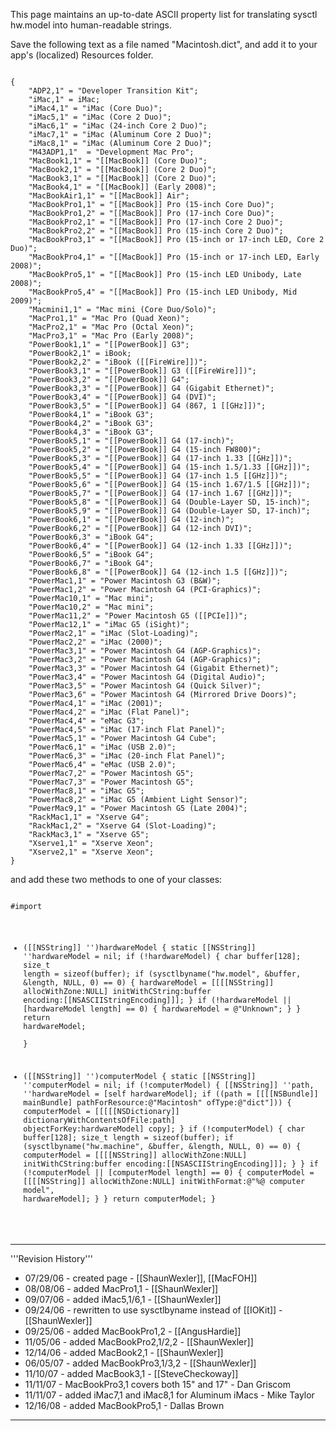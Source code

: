 This page maintains an up-to-date ASCII property list for translating sysctl hw.model into human-readable strings.

Save the following text as a file named "Macintosh.dict", and add it to your app's (localized) Resources folder.

<code>
{
    "ADP2,1" = "Developer Transition Kit";
    "iMac,1" = iMac; 
    "iMac4,1" = "iMac (Core Duo)";
    "iMac5,1" = "iMac (Core 2 Duo)"; 
    "iMac6,1" = "iMac (24-inch Core 2 Duo)";
    "iMac7,1" = "iMac (Aluminum Core 2 Duo)";
    "iMac8,1" = "iMac (Aluminum Core 2 Duo)";
    "M43ADP1,1"  = "Development Mac Pro";
    "MacBook1,1" = "[[MacBook]] (Core Duo)";
    "MacBook2,1" = "[[MacBook]] (Core 2 Duo)";
    "MacBook3,1" = "[[MacBook]] (Core 2 Duo)";
    "MacBook4,1" = "[[MacBook]] (Early 2008)";
    "MacBookAir1,1" = "[[MacBook]] Air";
    "MacBookPro1,1" = "[[MacBook]] Pro (15-inch Core Duo)"; 
    "MacBookPro1,2" = "[[MacBook]] Pro (17-inch Core Duo)";
    "MacBookPro2,1" = "[[MacBook]] Pro (17-inch Core 2 Duo)";
    "MacBookPro2,2" = "[[MacBook]] Pro (15-inch Core 2 Duo)";
    "MacBookPro3,1" = "[[MacBook]] Pro (15-inch or 17-inch LED, Core 2 Duo)";
    "MacBookPro4,1" = "[[MacBook]] Pro (15-inch or 17-inch LED, Early 2008)";
    "MacBookPro5,1" = "[[MacBook]] Pro (15-inch LED Unibody, Late 2008)";
    "MacBookPro5,4" = "[[MacBook]] Pro (15-inch LED Unibody, Mid 2009)";
    "Macmini1,1" = "Mac mini (Core Duo/Solo)";
    "MacPro1,1" = "Mac Pro (Quad Xeon)";
    "MacPro2,1" = "Mac Pro (Octal Xeon)";
    "MacPro3,1" = "Mac Pro (Early 2008)";
    "PowerBook1,1" = "[[PowerBook]] G3"; 
    "PowerBook2,1" = iBook; 
    "PowerBook2,2" = "iBook ([[FireWire]])"; 
    "PowerBook3,1" = "[[PowerBook]] G3 ([[FireWire]])"; 
    "PowerBook3,2" = "[[PowerBook]] G4"; 
    "PowerBook3,3" = "[[PowerBook]] G4 (Gigabit Ethernet)"; 
    "PowerBook3,4" = "[[PowerBook]] G4 (DVI)"; 
    "PowerBook3,5" = "[[PowerBook]] G4 (867, 1 [[GHz]])"; 
    "PowerBook4,1" = "iBook G3"; 
    "PowerBook4,2" = "iBook G3"; 
    "PowerBook4,3" = "iBook G3"; 
    "PowerBook5,1" = "[[PowerBook]] G4 (17-inch)"; 
    "PowerBook5,2" = "[[PowerBook]] G4 (15-inch FW800)"; 
    "PowerBook5,3" = "[[PowerBook]] G4 (17-inch 1.33 [[GHz]])"; 
    "PowerBook5,4" = "[[PowerBook]] G4 (15-inch 1.5/1.33 [[GHz]])"; 
    "PowerBook5,5" = "[[PowerBook]] G4 (17-inch 1.5 [[GHz]])"; 
    "PowerBook5,6" = "[[PowerBook]] G4 (15-inch 1.67/1.5 [[GHz]])"; 
    "PowerBook5,7" = "[[PowerBook]] G4 (17-inch 1.67 [[GHz]])"; 
    "PowerBook5,8" = "[[PowerBook]] G4 (Double-Layer SD, 15-inch)"; 
    "PowerBook5,9" = "[[PowerBook]] G4 (Double-Layer SD, 17-inch)"; 
    "PowerBook6,1" = "[[PowerBook]] G4 (12-inch)"; 
    "PowerBook6,2" = "[[PowerBook]] G4 (12-inch DVI)"; 
    "PowerBook6,3" = "iBook G4"; 
    "PowerBook6,4" = "[[PowerBook]] G4 (12-inch 1.33 [[GHz]])"; 
    "PowerBook6,5" = "iBook G4"; 
    "PowerBook6,7" = "iBook G4"; 
    "PowerBook6,8" = "[[PowerBook]] G4 (12-inch 1.5 [[GHz]])"; 
    "PowerMac1,1" = "Power Macintosh G3 (B&W)"; 
    "PowerMac1,2" = "Power Macintosh G4 (PCI-Graphics)"; 
    "PowerMac10,1" = "Mac mini"; 
    "PowerMac10,2" = "Mac mini"; 
    "PowerMac11,2" = "Power Macintosh G5 ([[PCIe]])"; 
    "PowerMac12,1" = "iMac G5 (iSight)"; 
    "PowerMac2,1" = "iMac (Slot-Loading)"; 
    "PowerMac2,2" = "iMac (2000)"; 
    "PowerMac3,1" = "Power Macintosh G4 (AGP-Graphics)"; 
    "PowerMac3,2" = "Power Macintosh G4 (AGP-Graphics)"; 
    "PowerMac3,3" = "Power Macintosh G4 (Gigabit Ethernet)"; 
    "PowerMac3,4" = "Power Macintosh G4 (Digital Audio)"; 
    "PowerMac3,5" = "Power Macintosh G4 (Quick Silver)"; 
    "PowerMac3,6" = "Power Macintosh G4 (Mirrored Drive Doors)"; 
    "PowerMac4,1" = "iMac (2001)"; 
    "PowerMac4,2" = "iMac (Flat Panel)"; 
    "PowerMac4,4" = "eMac G3"; 
    "PowerMac4,5" = "iMac (17-inch Flat Panel)"; 
    "PowerMac5,1" = "Power Macintosh G4 Cube"; 
    "PowerMac6,1" = "iMac (USB 2.0)"; 
    "PowerMac6,3" = "iMac (20-inch Flat Panel)"; 
    "PowerMac6,4" = "eMac (USB 2.0)"; 
    "PowerMac7,2" = "Power Macintosh G5"; 
    "PowerMac7,3" = "Power Macintosh G5"; 
    "PowerMac8,1" = "iMac G5"; 
    "PowerMac8,2" = "iMac G5 (Ambient Light Sensor)"; 
    "PowerMac9,1" = "Power Macintosh G5 (Late 2004)"; 
    "RackMac1,1" = "Xserve G4"; 
    "RackMac1,2" = "Xserve G4 (Slot-Loading)"; 
    "RackMac3,1" = "Xserve G5";
    "Xserve1,1" = "Xserve Xeon";
    "Xserve2,1" = "Xserve Xeon";
}
</code>

and add these two methods to one of your classes:

<code>
#import <sys/sysctl.h>

+ ([[NSString]] '')hardwareModel
{
    static [[NSString]] ''hardwareModel = nil;
    if (!hardwareModel) {
        char buffer[128];
        size_t length = sizeof(buffer);
        if (sysctlbyname("hw.model", &buffer, &length, NULL, 0) == 0) {
            hardwareModel = [[[[NSString]] allocWithZone:NULL] initWithCString:buffer encoding:[[NSASCIIStringEncoding]]];
        }
        if (!hardwareModel || [hardwareModel length] == 0) {
            hardwareModel = @"Unknown";
        }
    }
    return hardwareModel;    
}

+ ([[NSString]] '')computerModel
{
    static [[NSString]] ''computerModel = nil;
    if (!computerModel) {
        [[NSString]] ''path, ''hardwareModel = [self hardwareModel];
        if ((path = [[[[NSBundle]] mainBundle] pathForResource:@"Macintosh" ofType:@"dict"])) {
            computerModel = [[[[[NSDictionary]] dictionaryWithContentsOfFile:path] objectForKey:hardwareModel] copy];
        }
        if (!computerModel) {
            char buffer[128];
            size_t length = sizeof(buffer);
            if (sysctlbyname("hw.machine", &buffer, &length, NULL, 0) == 0) {
                computerModel = [[[[NSString]] allocWithZone:NULL] initWithCString:buffer encoding:[[NSASCIIStringEncoding]]];
            }
        }
        if (!computerModel || [computerModel length] == 0) {
            computerModel = [[[[NSString]] allocWithZone:NULL] initWithFormat:@"%@ computer model", hardwareModel];
        }
    }
    return computerModel;
}
</code>

----
'''Revision History'''


* 07/29/06 - created page - [[ShaunWexler]], [[MacFOH]]
* 08/08/06 - added MacPro1,1 - [[ShaunWexler]]
* 09/07/06 - added iMac5,1/6,1 - [[ShaunWexler]]
* 09/24/06 - rewritten to use sysctlbyname instead of [[IOKit]] - [[ShaunWexler]]
* 09/25/06 - added MacBookPro1,2 - [[AngusHardie]]
* 11/05/06 - added MacBookPro2,1/2,2 - [[ShaunWexler]]
* 12/14/06 - added MacBook2,1 - [[ShaunWexler]]
* 06/05/07 - added MacBookPro3,1/3,2 - [[ShaunWexler]]
* 11/10/07 - added MacBook3,1 - [[SteveCheckoway]]
* 11/11/07 - MacBookPro3,1 covers both 15" and 17" - Dan Griscom
* 11/11/07 - added iMac7,1 and iMac8,1 for Aluminum iMacs - Mike Taylor
* 12/16/08 - added MacBookPro5,1 - Dallas Brown

----